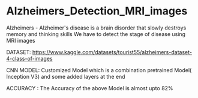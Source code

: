 # Alzheimers_Detection_MRI_images
Alzheimers - Alzheimer's disease is a brain disorder that slowly destroys memory and thinking skills 
We have to detect the stage of disease using MRI images

DATASET:
https://www.kaggle.com/datasets/tourist55/alzheimers-dataset-4-class-of-images

CNN MODEL:
Customized Model which is a combination pretrained Model( Inception V3) and some added layers at the end

ACCURACY :
The Accuracy of the above Model is almost upto 82%




